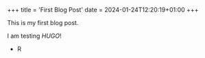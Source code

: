 +++
title = 'First Blog Post'
date = 2024-01-24T12:20:19+01:00
+++

This is my first blog post.

I am testing _HUGO_!

- R
